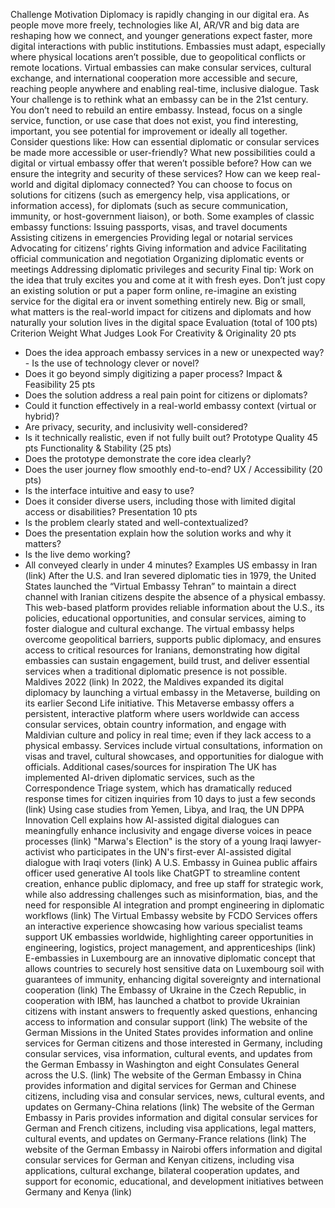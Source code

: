 Challenge
Motivation
Diplomacy is rapidly changing in our digital era. As people move more freely, technologies like AI, AR/VR and big data are reshaping how we connect, and younger generations expect faster, more digital interactions with public institutions. Embassies must adapt, especially where physical locations aren’t possible, due to geopolitical conflicts or remote locations. Virtual embassies can make consular services, cultural exchange, and international cooperation more accessible and secure, reaching people anywhere and enabling real-time, inclusive dialogue.
Task
Your challenge is to rethink what an embassy can be in the 21st century. You don’t need to rebuild an entire embassy. Instead, focus on a single service, function, or use case that does not exist, you find interesting, important, you see potential for improvement or ideally all together.
Consider questions like:
How can essential diplomatic or consular services be made more accessible or user-friendly?
What new possibilities could a digital or virtual embassy offer that weren’t possible before?
How can we ensure the integrity and security of these services?
How can we keep real-world and digital diplomacy connected?
You can choose to focus on solutions for citizens (such as emergency help, visa applications, or information access), for diplomats (such as secure communication, immunity, or host-government liaison), or both.
Some examples of classic embassy functions:
Issuing passports, visas, and travel documents
Assisting citizens in emergencies
Providing legal or notarial services
Advocating for citizens’ rights
Giving information and advice
Facilitating official communication and negotiation
Organizing diplomatic events or meetings
Addressing diplomatic privileges and security
Final tip: Work on the idea that truly excites you and come at it with fresh eyes. Don’t just copy an existing solution or put a paper form online, re-imagine an existing service for the digital era or invent something entirely new. Big or small, what matters is the real-world impact for citizens and diplomats and how naturally your solution lives in the digital space
Evaluation (total of 100 pts)
Criterion
Weight
What Judges Look For
Creativity & Originality
20 pts
- Does the idea approach embassy services in a new or unexpected way?- Is the use of technology clever or novel?
- Does it go beyond simply digitizing a paper process?
Impact & Feasibility
25 pts
- Does the solution address a real pain point for citizens or diplomats?
- Could it function effectively in a real-world embassy context (virtual or hybrid)?
- Are privacy, security, and inclusivity well-considered?
- Is it technically realistic, even if not fully built out?
Prototype Quality
45 pts
Functionality & Stability (25 pts)
- Does the prototype demonstrate the core idea clearly?
- Does the user journey flow smoothly end-to-end?
UX / Accessibility (20 pts)
- Is the interface intuitive and easy to use?
- Does it consider diverse users, including those with limited digital access or disabilities?
Presentation
10 pts
- Is the problem clearly stated and well-contextualized?
- Does the presentation explain how the solution works and why it matters?
- Is the live demo working?
- All conveyed clearly in under 4 minutes?
Examples
US embassy in Iran (link)
After the U.S. and Iran severed diplomatic ties in 1979, the United States launched the “Virtual Embassy Tehran” to maintain a direct channel with Iranian citizens despite the absence of a physical embassy. This web-based platform provides reliable information about the U.S., its policies, educational opportunities, and consular services, aiming to foster dialogue and cultural exchange. The virtual embassy helps overcome geopolitical barriers, supports public diplomacy, and ensures access to critical resources for Iranians, demonstrating how digital embassies can sustain engagement, build trust, and deliver essential services when a traditional diplomatic presence is not possible.
Maldives 2022 (link)
In 2022, the Maldives expanded its digital diplomacy by launching a virtual embassy in the Metaverse, building on its earlier Second Life initiative. This Metaverse embassy offers a persistent, interactive platform where users worldwide can access consular services, obtain country information, and engage with Maldivian culture and policy in real time; even if they lack access to a physical embassy. Services include virtual consultations, information on visas and travel, cultural showcases, and opportunities for dialogue with officials.
Additional cases/sources for inspiration
The UK has implemented AI-driven diplomatic services, such as the Correspondence Triage system, which has dramatically reduced response times for citizen inquiries from 10 days to just a few seconds (link)
Using case studies from Yemen, Libya, and Iraq, the UN DPPA Innovation Cell explains how AI-assisted digital dialogues can meaningfully enhance inclusivity and engage diverse voices in peace processes (link)
"Marwa's Election" is the story of a young Iraqi lawyer-activist who participates in the UN's first-ever AI-assisted digital dialogue with Iraqi voters (link)
A U.S. Embassy in Guinea public affairs officer used generative AI tools like ChatGPT to streamline content creation, enhance public diplomacy, and free up staff for strategic work, while also addressing challenges such as misinformation, bias, and the need for responsible AI integration and prompt engineering in diplomatic workflows (link)
The Virtual Embassy website by FCDO Services offers an interactive experience showcasing how various specialist teams support UK embassies worldwide, highlighting career opportunities in engineering, logistics, project management, and apprenticeships (link)
E-embassies in Luxembourg are an innovative diplomatic concept that allows countries to securely host sensitive data on Luxembourg soil with guarantees of immunity, enhancing digital sovereignty and international cooperation (link)
The Embassy of Ukraine in the Czech Republic, in cooperation with IBM, has launched a chatbot to provide Ukrainian citizens with instant answers to frequently asked questions, enhancing access to information and consular support (link)
The website of the German Missions in the United States provides information and online services for German citizens and those interested in Germany, including consular services, visa information, cultural events, and updates from the German Embassy in Washington and eight Consulates General across the U.S. (link)
The website of the German Embassy in China provides information and digital services for German and Chinese citizens, including visa and consular services, news, cultural events, and updates on Germany-China relations (link)
The website of the German Embassy in Paris provides information and digital consular services for German and French citizens, including visa applications, legal matters, cultural events, and updates on Germany-France relations (link)
The website of the German Embassy in Nairobi offers information and digital consular services for German and Kenyan citizens, including visa applications, cultural exchange, bilateral cooperation updates, and support for economic, educational, and development initiatives between Germany and Kenya (link)